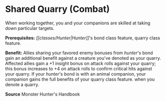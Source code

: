 ﻿---
cssclass: [feats]

---
# Shared Quarry (Combat)

When working together, you and your companions are skilled at taking down particular targets.

**Prerequisites:** _[[classes/Hunter|Hunter]]_'s bond class feature, quarry class feature.

**Benefit:** Allies sharing your favored enemy bonuses from _hunter_'s bond gain an additional benefit against a creature you've denoted as your quarry. Affected allies gain a +1 insight bonus on attack rolls against your quarry; this bonus increases to +4 on attack rolls to confirm critical hits against your quarry. If your _hunter_'s bond is with an animal companion, your companion gains the full benefits of your quarry class feature. when you denote a quarry.

**Source** Monster Hunter's Handbook